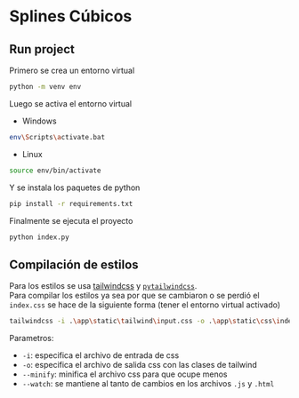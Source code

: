 # Splines Cúbicos

## Run project
Primero se crea un entorno virtual
```bash
python -m venv env
```
Luego se activa el entorno virtual 
- Windows
```bash
env\Scripts\activate.bat 
```
- Linux 
```bash
source env/bin/activate
```
Y se instala los paquetes de python
```bash
pip install -r requirements.txt
```
Finalmente se ejecuta el proyecto
```bash
python index.py
```

## Compilación de estilos
Para los estilos se usa [tailwindcss](https://tailwindcss.com/docs/) y [`pytailwindcss`](https://pypi.org/project/pytailwindcss/).  
Para compilar los estilos ya sea por que se cambiaron o se perdió el `index.css` se hace de la siguiente forma (tener el entorno virtual activado)

```bash
tailwindcss -i .\app\static\tailwind\input.css -o .\app\static\css\index.css --minify --watch
```

Parametros:
- `-i`: especifica el archivo de entrada de css
- `-o`: especifica el archivo de salida css con las clases de tailwind 
- `--minify`: minifica el archivo css para que ocupe menos
- `--watch`: se mantiene al tanto de cambios en los archivos `.js` y `.html`

